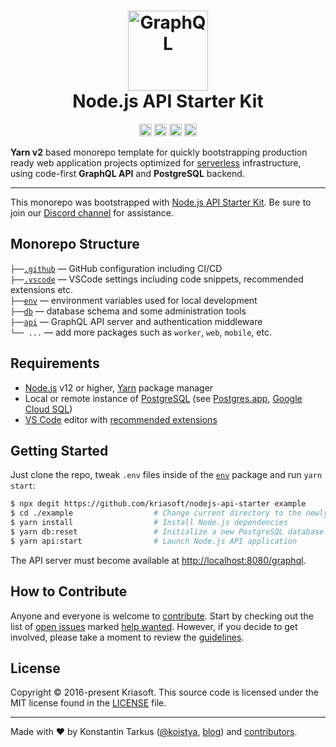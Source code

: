 <h1 align="center">
  <img src="https://s.tarkus.me/graphql-logo.png" width="128" height="128" alt="GraphQL" /><br>
  Node.js API Starter Kit
</h1>

<p align="center">
  <a href="https://discord.com/invite/bSsv7XM"><img src="https://img.shields.io/badge/chat-discord-kriasoft.svg?logo=discord&style=flat" height="20"></a>
  <a href="https://patreon.com/koistya"><img src="https://img.shields.io/badge/donate-patreon-kriasoft.svg?logo=patreon&style=flat" height="20"></a>
  <a href="https://github.com/kriasoft/nodejs-api-starter/stargazers"><img src="https://img.shields.io/github/stars/kriasoft/nodejs-api-starter.svg?style=social&label=Star&maxAge=3600" height="20"></a>
  <a href="https://twitter.com/ReactStarter"><img src="https://img.shields.io/twitter/follow/ReactStarter.svg?style=social&label=Follow&maxAge=3600" height="20"></a>
</p>

**Yarn v2** based monorepo template for quickly bootstrapping production ready web
application projects optimized for [serverless](https://cloud.google.com/serverless)
infrastructure, using code-first **GraphQL API** and **PostgreSQL** backend.

---

This monorepo was bootstrapped with [Node.js API Starter Kit](https://github.com/kriasoft/nodejs-api-starter).
Be sure to join our [Discord channel](https://discord.com/invite/bSsv7XM) for assistance.

## Monorepo Structure

`├──`[`.github`](.github) — GitHub configuration including CI/CD<br>
`├──`[`.vscode`](.vscode) — VSCode settings including code snippets, recommended extensions etc.<br>
`├──`[`env`](./env) — environment variables used for local development<br>
`├──`[`db`](./db) — database schema and some administration tools<br>
`├──`[`api`](./api) — GraphQL API server and authentication middleware<br>
`└── ...` — add more packages such as `worker`, `web`, `mobile`, etc.

## Requirements

- [Node.js](https://nodejs.org/) v12 or higher, [Yarn](https://yarnpkg.com/) package manager
- Local or remote instance of [PostgreSQL](https://www.postgresql.org/) (see [Postgres.app](https://postgresapp.com/), [Google Cloud SQL](https://cloud.google.com/sql))
- [VS Code](https://code.visualstudio.com/) editor with [recommended extensions](.vscode/extensions.json)

## Getting Started

Just clone the repo, tweak `.env` files inside of the [`env`](env) package and run `yarn start`:

```bash
$ npx degit https://github.com/kriasoft/nodejs-api-starter example
$ cd ./example                  # Change current directory to the newly created one
$ yarn install                  # Install Node.js dependencies
$ yarn db:reset                 # Initialize a new PostgreSQL database
$ yarn api:start                # Launch Node.js API application
```

The API server must become available at [http://localhost:8080/graphql](http://localhost:8080/graphql).

## How to Contribute

Anyone and everyone is welcome to [contribute](.github/CONTRIBUTING.md). Start
by checking out the list of [open issues](https://github.com/kriasoft/nodejs-api-starter/issues)
marked [help wanted](https://github.com/kriasoft/nodejs-api-starter/issues?q=label:"help+wanted").
However, if you decide to get involved, please take a moment to review the
[guidelines](.github/CONTRIBUTING.md).

## License

Copyright © 2016-present Kriasoft. This source code is licensed under the MIT license found in the
[LICENSE](https://github.com/kriasoft/nodejs-api-starter/blob/master/LICENSE) file.

---

Made with ♥ by Konstantin Tarkus ([@koistya](https://twitter.com/koistya), [blog](https://medium.com/@tarkus)) and [contributors](https://github.com/kriasoft/nodejs-api-starter/graphs/contributors).
